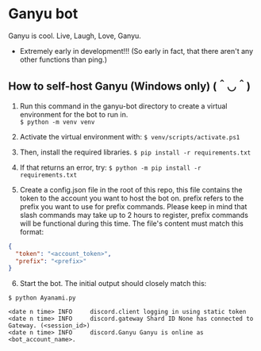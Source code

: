 # Ganyu bot
Ganyu is cool. Live, Laugh, Love, Ganyu.

- Extremely early in development!!! (So early in fact, that there aren't any other functions than ping.)

## How to self-host Ganyu (Windows only) (＾◡＾)

1. Run this command in the ganyu-bot directory to create a virtual environment for the bot to run in.  
`$ python -m venv venv`

2. Activate the virtual environment with:
`$ venv/scripts/activate.ps1`

3. Then, install the required libraries.
`$ pip install -r requirements.txt`

4. If that returns an error, try:
`$ python -m pip install -r requirements.txt`

5. Create a config.json file in the root of this repo, this file contains the token to the account you want to host the bot on. prefix refers to the prefix you want to use for prefix commands. Please keep in mind that slash commands may take up to 2 hours to register, prefix commands will be functional during this time. The file's content must match this format:
```json
{
  "token": "<account_token>",
  "prefix": "<prefix>"
}
```

6. Start the bot. The initial output should closely match this:
```
$ python Ayanami.py

<date n time> INFO     discord.client logging in using static token
<date n time> INFO     discord.gateway Shard ID None has connected to Gateway. (<session_id>)
<date n time> INFO     discord.Ganyu Ganyu is online as <bot_account_name>.
```
